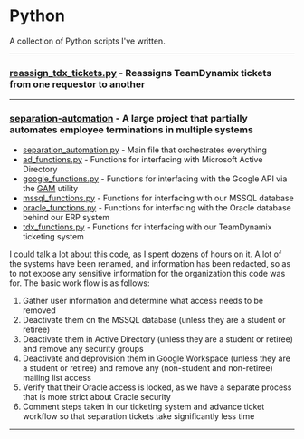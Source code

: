 # Python
A collection of Python scripts I've written.

---

### [reassign_tdx_tickets.py](https://github.com/kadenscroggins/Python/blob/main/reassign_tdx_ticket.py) - Reassigns TeamDynamix tickets from one requestor to another

---

### [separation-automation](https://github.com/kadenscroggins/Python/tree/main/separation-automation) - A large project that partially automates employee terminations in multiple systems
* [separation_automation.py](https://github.com/kadenscroggins/Python/blob/main/separation-automation/separation_automation.py) - Main file that orchestrates everything
* [ad_functions.py](https://github.com/kadenscroggins/Python/blob/main/separation-automation/ad_functions.py) - Functions for interfacing with Microsoft Active Directory
* [google_functions.py](https://github.com/kadenscroggins/Python/blob/main/separation-automation/google_functions.py) - Functions for interfacing with the Google API via the [GAM](https://github.com/GAM-team/GAM) utility
* [mssql_functions.py](https://github.com/kadenscroggins/Python/blob/main/separation-automation/mssql_functions.py) - Functions for interfacing with our MSSQL database
* [oracle_functions.py](https://github.com/kadenscroggins/Python/blob/main/separation-automation/oracle_functions.py) - Functions for interfacing with the Oracle database behind our ERP system
* [tdx_functions.py](https://github.com/kadenscroggins/Python/blob/main/separation-automation/tdx_functions.py) - Functions for interfacing with our TeamDynamix ticketing system

I could talk a lot about this code, as I spent dozens of hours on it. A lot of the systems have been renamed, and information has been redacted, so as to not expose any sensitive information for the organization this code was for. The basic work flow is as follows:
1. Gather user information and determine what access needs to be removed
2. Deactivate them on the MSSQL database (unless they are a student or retiree)
3. Deactivate them in Active Directory (unless they are a student or retiree) and remove any security groups
3. Deactivate and deprovision them in Google Workspace (unless they are a student or retiree) and remove any (non-student and non-retiree) mailing list access
4. Verify that their Oracle access is locked, as we have a separate process that is more strict about Oracle security
5. Comment steps taken in our ticketing system and advance ticket workflow so that separation tickets take significantly less time

---
